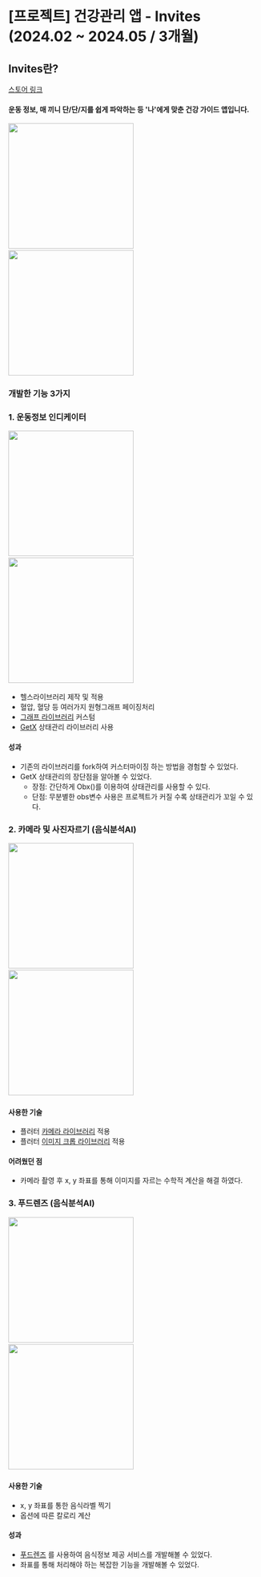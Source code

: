 # [프로젝트] 건강관리 앱 - Invites (2024.02 ~ 2024.05 / 3개월)

## **Invites란?**
[스토어 링크](https://play.google.com/store/apps/details?id=kr.co.hconnect.healthon.gena&hl=ko)

#### 운동 정보, 매 끼니 단/단/지를 쉽게 파악하는 등 '나'에게 맞춘 건강 가이드 앱입니다.


<img src="1.webp" width=250/>&nbsp;
<img src="unnamed.webp" width=250/>

### 개발한 기능 3가지

### 1. 운동정보 인디케이터
<img src="KakaoTalk_Photo_2024-08-10-15-55-58 003.jpeg" width=250/>&nbsp;
<img src="KakaoTalk_Photo_2024-08-10-15-55-59 006.jpeg" width=250/>&nbsp;
- 헬스라이브러리 제작 및 적용
- 혈압, 혈당 등 여러가지 원형그래프 페이징처리
- [그래프 라이브러리](https://github.com/Sorbh/kdGaugeViewFlutter) 커스텀
- [GetX](https://pub.dev/packages/get) 상태관리 라이브러리 사용


#### 성과
- 기존의 라이브러리를 fork하여 커스터마이징 하는 방법을 경험할 수 있었다.
- GetX 상태관리의 장단점을 알아볼 수 있었다.
  - 장점: 간단하게 Obx()를 이용하여 상태관리를 사용할 수 있다.
  - 단점: 무분별한 obs변수 사용은 프로젝트가 커질 수록 상태관리가 꼬일 수 있다.


### 2. 카메라 및 사진자르기 (음식분석AI)
<img src="KakaoTalk_Photo_2024-08-10-15-55-59 004.jpeg" width=250/>&nbsp;
<img src="KakaoTalk_Photo_2024-08-10-15-55-59 005.jpeg" width=250/>&nbsp;

#### 사용한 기술
- 플러터 [카메라 라이브러리](https://pub.dev/packages/camera) 적용
- 플러터 [이미지 크롭 라이브러리](https://pub.dev/packages/image_picker) 적용

#### 어려웠던 점
- 카메라 촬영 후 x, y 좌표를 통해 이미지를 자르는 수학적 계산을 해결 하였다.

### 3. 푸드렌즈 (음식분석AI)
<img src="KakaoTalk_Photo_2024-08-10-15-55-59 008.jpeg" width=250/>&nbsp;
<img src="KakaoTalk_Photo_2024-08-10-15-55-59 007.jpeg" width=250/>&nbsp;

#### 사용한 기술
- x, y 좌표를 통한 음식라벨 찍기
- 옵션에 따른 칼로리 계산

#### 성과
- [푸드렌즈](https://www.doinglab.com/home) 를 사용하여 음식정보 제공 서비스를 개발해볼 수 있었다.
- 좌표를 통해 처리해야 하는 복잡한 기능을 개발해볼 수 있었다.
